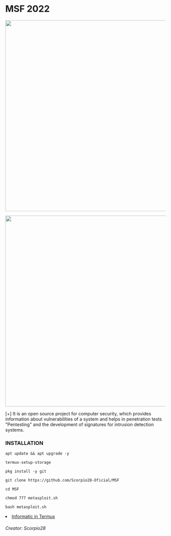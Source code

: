 # MSF 2022
<p align="center">
	<img src="https://i.imgur.com/ajmYnq9.jpeg" width="600px" hight="100px">
</p>
<p align="center">
	<img src="https://i.imgur.com/M9zbdmH.png" width="600px" hight="100px">
</p>
[+] It is an open source project for computer security, which provides information about vulnerabilities of a system and helps in penetration tests "Pentesting" and the development of signatures for intrusion detection systems.

### INSTALLATION

```
apt update && apt upgrade -y

termux-setup-storage

pkg install -y git

git clone https://github.com/Scorpio28-Oficial/MSF

cd MSF

chmod 777 metasploit.sh

bash metasploit.sh
```



<li>
<a href="https://t.me/Informatic_in_Termux">Informatic in Termux</a>
</li>


###### Creator: Scorpio28
